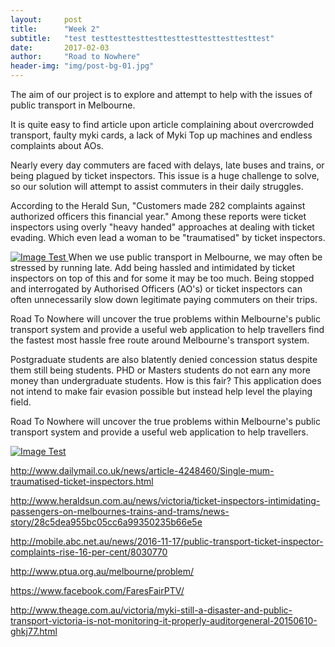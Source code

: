 ```yaml
---
layout:     post
title:      "Week 2"
subtitle:   "test testtesttesttesttesttesttesttesttesttest"
date:       2017-02-03
author:     "Road to Nowhere"
header-img: "img/post-bg-01.jpg"
---
```

 
The aim of our project is to explore and attempt to help with the issues of public transport in Melbourne.

It is quite easy to find article upon article complaining about overcrowded transport, faulty myki cards, a lack of Myki Top up machines and endless complaints about AOs.

Nearly every day commuters are faced with delays, late buses and trains, or being plagued by ticket inspectors. This issue is a huge challenge to solve, so our solution will attempt to assist commuters in their daily struggles.

According to the Herald Sun, "Customers made 282 complaints against authorized officers this financial year." Among these reports were ticket inspectors using overly "heavy handed" approaches at dealing with ticket evading. Which even lead a woman to be "traumatised" by ticket inspectors.

<a href="#">
    <img src="{{ site.baseurl }}/images/blog/week2/heavyhanded.jpg" alt="Image Test">
</a>
When we use public transport in Melbourne, we may often be stressed by running late. Add being hassled and intimidated by ticket inspectors on top of this and for some it may be too much. Being stopped and interrogated by Authorised Officers (AO's) or ticket inspectors can often unnecessarily slow down legitimate paying commuters on their trips.


Road To Nowhere will uncover the true problems within Melbourne's public transport system and provide a useful web application to help travellers find the fastest most hassle free route around Melbourne's transport system.

Postgraduate students are also blatently denied concession status despite them still being students. PHD or Masters students do not earn any more money than undergraduate students. How is this fair? This application does not intend to make fair evasion possible but instead help level the playing field.

Road To Nowhere will uncover the true problems within Melbourne's public transport system and provide a useful web application to help travellers.



<a href="#">
    <img src="{{ site.baseurl }}/images/blog/week2/mindmap.jpg" alt="Image Test">
</a>

http://www.dailymail.co.uk/news/article-4248460/Single-mum-traumatised-ticket-inspectors.html

http://www.heraldsun.com.au/news/victoria/ticket-inspectors-intimidating-passengers-on-melbournes-trains-and-trams/news-story/28c5dea955bc05cc6a99350235b66e5e

http://mobile.abc.net.au/news/2016-11-17/public-transport-ticket-inspector-complaints-rise-16-per-cent/8030770

http://www.ptua.org.au/melbourne/problem/

https://www.facebook.com/FaresFairPTV/

http://www.theage.com.au/victoria/myki-still-a-disaster-and-public-transport-victoria-is-not-monitoring-it-properly-auditorgeneral-20150610-ghkj77.html

